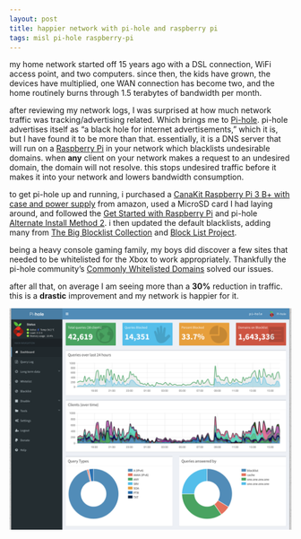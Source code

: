 ```yaml
---
layout: post
title: happier network with pi-hole and raspberry pi
tags: misl pi-hole raspberry-pi
---
```

my home network started off 15 years ago with a DSL connection, WiFi access point, and two computers. since then, the kids have grown, the devices have multiplied, one WAN connection has become two, and the home routinely burns through 1.5 terabytes of bandwidth per month.

after reviewing my network logs, I was surprised at how much network traffic was tracking/advertising related. Which brings me to [Pi-hole](https://pi-hole.net). pi-hole advertises itself as “a black hole for internet advertisements,” which it is, but I have found it to be more than that. essentially, it is a DNS server that will run on a [Raspberry Pi](https://www.raspberrypi.org) in your network which blacklists undesirable domains. when __any__ client on your network makes a request to an undesired domain, the domain will not resolve. this stops undesired traffic before it makes it into your network and lowers bandwidth consumption. 

to get pi-hole up and running, i purchased a [CanaKit Raspberry Pi 3 B+ with case and power supply](https://www.amazon.com/gp/product/B07BC7BMHY/ref=as_li_tl?ie=UTF8&camp=1789&creative=9325&creativeASIN=B07BC7BMHY&linkCode=as2&tag=legobuff-20&linkId=3cd8ef93ecbcc245ca47423215219d5d) from amazon, used a MicroSD card I had laying around, and followed the [Get Started with Raspberry Pi](https://projects.raspberrypi.org/en/pathways/getting-started-with-raspberry-pi) and pi-hole [Alternate Install Method 2](https://github.com/pi-hole/pi-hole/#one-step-automated-install). i then updated the default blacklists, adding many from [The Big Blocklist Collection](https://firebog.net) and [Block List Project](https://tspprs.com).

being a heavy console gaming family, my boys did discover a few sites that needed to be whitelisted for the Xbox to work appropriately. Thankfully the pi-hole community’s [Commonly Whitelisted Domains](https://discourse.pi-hole.net/t/commonly-whitelisted-domains/212) solved our issues.

after all that, on average I am seeing more than a __30%__ reduction in traffic. this is a __drastic__ improvement and my network is happier for it.

![](/assets/post-images/pi-hole-snapshot.png)
